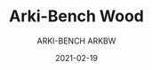 ---
designer: "Pedrali R&D"
description: "Arki-Bench%20joins%20Arki%20collection%20which%20reviews%20the%20industrial%20look%20in%20a%20functional%20way.%20Modular%20bench%20with%20solid%20laminate%20seat%2C%20reinforced%20steel%20bar%20and%20solid%20oak%20trestle%20legs.%0AArki-Bench%20is%20the%20ideal%20solution%20both%20for%20office%20spaces%20and%20for%20common%20areas%20in%20the%20contract%20and%20hospitality%20sectors."
image_primary: "img/Arki-Bench_ARKBW_01_zoom.jpg"
image_secondary: "img/Arki-Bench_ARKBW_02_zoom.jpg"
manufacturer: "Pedrali"
href: "https://www.pedrali.it/en/products/catalog/Modular-seating-ARKI-BENCH-ARKBW/"
subtitle: "ARKI-BENCH ARKBW"
tags: 
  - "Pedrali"
  - "Modular Seating"
title: "Arki-Bench Wood"
category: "Modular Seating"
slug: "/manufacturers/pedrali/modular-seating/pedrali-r-d-arki-bench-wood"
date: "2021-02-19"
---